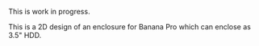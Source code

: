 This is work in progress.

This is a 2D design of an enclosure for Banana Pro which can enclose as 3.5" HDD.